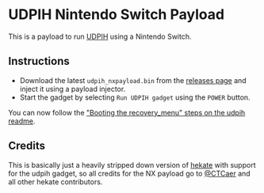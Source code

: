 # UDPIH Nintendo Switch Payload
This is a payload to run [UDPIH](https://github.com/GaryOderNichts/udpih) using a Nintendo Switch.

## Instructions
- Download the latest `udpih_nxpayload.bin` from the [releases page](https://github.com/GaryOderNichts/udpih_nxpayload/releases) and inject it using a payload injector.
- Start the gadget by selecting `Run UDPIH gadget` using the `POWER` button.

You can now follow the ["Booting the recovery_menu" steps on the udpih readme](https://github.com/GaryOderNichts/udpih#booting-the-recovery_menu).

## Credits
This is basically just a heavily stripped down version of [hekate](https://github.com/CTCaer/hekate) with support for the udpih gadget, so all credits for the NX payload go to [@CTCaer](https://github.com/CTCaer/hekate) and all other hekate contributors.
